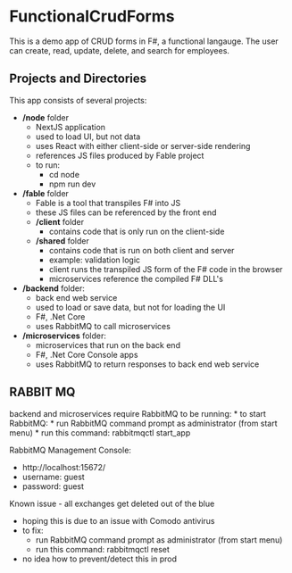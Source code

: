 # FunctionalCrudForms

This  is a demo app of CRUD forms in F#, a functional langauge. The user can create, read, update, delete, and search for employees.

## Projects and Directories

This app consists of several projects:
  * __/node__ folder
    * NextJS application
    * used to load UI, but not data
    * uses React with either client-side or server-side rendering
    * references JS files produced by Fable project
    * to run: 
      * cd node
      * npm run dev
  * __/fable__ folder
    * Fable is a tool that transpiles F# into JS
    * these JS files can be  referenced by the front end
    * __/client__ folder
      * contains code that is only run on the client-side
    * __/shared__ folder
      * contains code that is run on both client and server
      * example: validation logic
      * client runs the transpiled JS form of the F# code in the browser
      * microservices reference the compiled F# DLL's
  * __/backend__ folder: 
    * back end web service
    * used to load or save data, but not for loading the UI
    * F#, .Net Core
    * uses RabbitMQ to call microservices
  * __/microservices__ folder:
    * microservices that run on the back end
    * F#, .Net Core Console apps
    * uses RabbitMQ to return responses to back end web service


## RABBIT MQ

backend and microservices require RabbitMQ to be running:
    * to start RabbitMQ: 
      * run RabbitMQ command prompt as administrator (from start menu)
      * run this command: rabbitmqctl start_app

RabbitMQ Management Console:
  * http://localhost:15672/
  * username: guest
  * password: guest

Known issue - all exchanges get deleted out of the blue
  * hoping this is due to an issue with Comodo antivirus
  * to fix: 
    * run RabbitMQ command prompt as administrator (from start menu)
    * run this command: rabbitmqctl reset
  * no idea how to prevent/detect this in prod



  